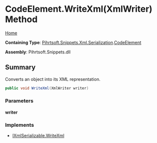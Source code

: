 # CodeElement\.WriteXml\(XmlWriter\) Method

[Home](../../../../../../README.md)

**Containing Type**: [Pihrtsoft.Snippets.Xml.Serialization](../../README.md)\.[CodeElement](../README.md)

**Assembly**: Pihrtsoft\.Snippets\.dll

## Summary

Converts an object into its XML representation\.

```csharp
public void WriteXml(XmlWriter writer)
```

### Parameters

#### writer

### Implements

* [IXmlSerializable.WriteXml](https://docs.microsoft.com/en-us/dotnet/api/system.xml.serialization.ixmlserializable.writexml)
